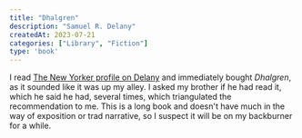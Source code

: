 ```yaml
---
title: "Dhalgren"
description: "Samuel R. Delany"
createdAt: 2023-07-21
categories: ["Library", "Fiction"]
type: 'book'
---
```


I read [The New Yorker profile on Delany](https://www.newyorker.com/magazine/2023/07/10/samuel-r-delany-profile) and immediately bought _Dhalgren_, as it sounded like it was up my alley. I asked my brother if he had read it, which he said he had, several times, which triangulated the recommendation to me. This is a long book and doesn't have much in the way of exposition or trad narrative, so I suspect it will be on my backburner for a while.